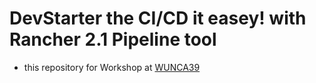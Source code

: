 # DevStarter the CI/CD it easey! with Rancher 2.1 Pipeline tool
* this repository for Workshop at [WUNCA39](http://www.wunca.uni.net.th/wunca39)
